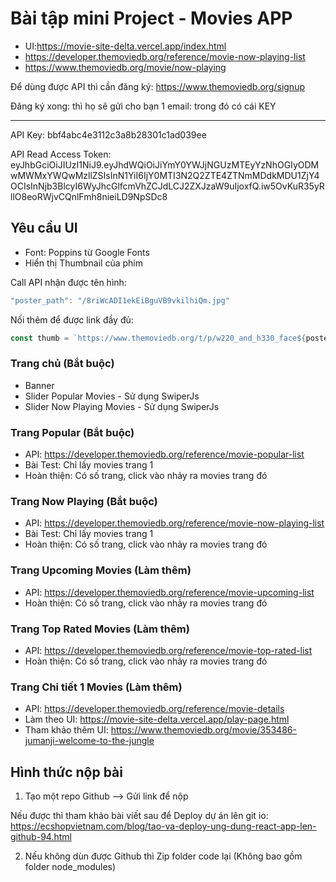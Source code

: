 # Bài tập mini Project - Movies APP

- UI:https://movie-site-delta.vercel.app/index.html
- https://developer.themoviedb.org/reference/movie-now-playing-list
- https://www.themoviedb.org/movie/now-playing

Để dùng được API thì cần đăng ký: <https://www.themoviedb.org/signup>

Đăng ký xong: thì họ sẽ gửi cho bạn 1 email: trong đó có cái KEY

***

API Key: bbf4abc4e3112c3a8b28301c1ad039ee

API Read Access Token: eyJhbGciOiJIUzI1NiJ9.eyJhdWQiOiJiYmY0YWJjNGUzMTEyYzNhOGIyODMwMWMxYWQwMzllZSIsInN1YiI6IjY0MTI3N2Q2ZTE4ZTNmMDdkMDU1ZjY4OCIsInNjb3BlcyI6WyJhcGlfcmVhZCJdLCJ2ZXJzaW9uIjoxfQ.iw5OvKuR35yRllO8eoRWjvCQnlFmh8nieiLD9NpSDc8


## Yêu cầu UI

- Font: Poppins từ Google Fonts
- Hiển thị Thumbnail của phim

Call API nhận được tên hình:

```js
"poster_path": "/8riWcADI1ekEiBguVB9vkilhiQm.jpg"
```
Nối thêm để được link đầy đủ: 

```js
const thumb = `https://www.themoviedb.org/t/p/w220_and_h330_face${poster_path}`
```

### Trang chủ (Bắt buộc)

- Banner
- Slider Popular Movies - Sử dụng SwiperJs
- Slider Now Playing Movies - Sử dụng SwiperJs

### Trang Popular (Bắt buộc)

- API: https://developer.themoviedb.org/reference/movie-popular-list
- Bài Test: Chỉ lấy movies trang 1
- Hoàn thiện: Có số trang, click vào nhảy ra movies trang đó

### Trang Now Playing (Bắt buộc)

- API: https://developer.themoviedb.org/reference/movie-now-playing-list
- Bài Test: Chỉ lấy movies trang 1
- Hoàn thiện: Có số trang, click vào nhảy ra movies trang đó

### Trang Upcoming Movies (Làm thêm)

- API: https://developer.themoviedb.org/reference/movie-upcoming-list
- Hoàn thiện: Có số trang, click vào nhảy ra movies trang đó

### Trang Top Rated Movies (Làm thêm)

- API: https://developer.themoviedb.org/reference/movie-top-rated-list
- Hoàn thiện: Có số trang, click vào nhảy ra movies trang đó

### Trang Chi tiết 1 Movies (Làm thêm)

- API: https://developer.themoviedb.org/reference/movie-details
- Làm theo UI: https://movie-site-delta.vercel.app/play-page.html
- Tham khảo thêm UI: https://www.themoviedb.org/movie/353486-jumanji-welcome-to-the-jungle

## Hình thức nộp bài

1. Tạo một repo Github --> Gửi link để nộp

Nếu được thì tham khảo bài viết sau để Deploy dự án lên git io: https://ecshopvietnam.com/blog/tao-va-deploy-ung-dung-react-app-len-github-94.html

2. Nếu không dùn được Github thì Zip folder code lại (Không bao gồm folder node_modules)